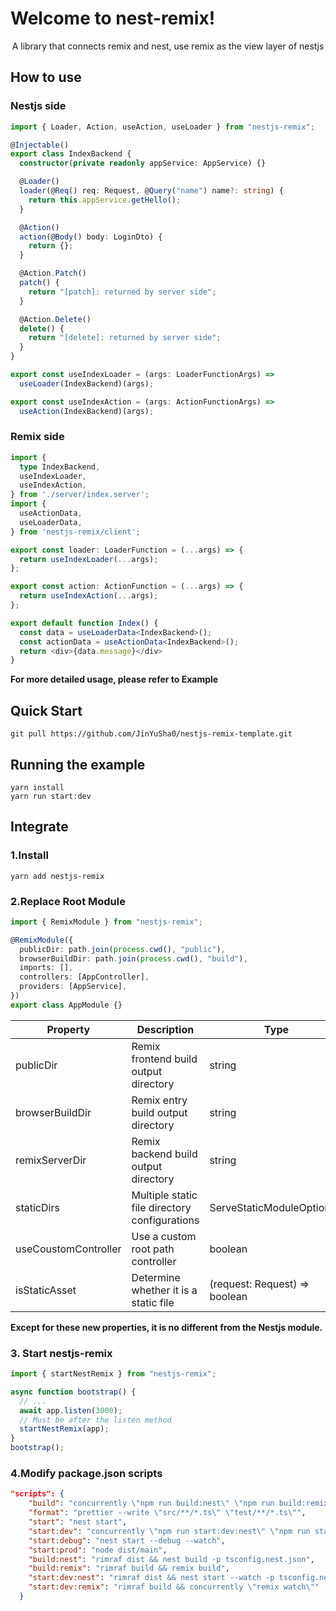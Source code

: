 # Welcome to nest-remix!

<center>A library that connects remix and nest, use remix as the view layer of nestjs</center>

## How to use

### Nestjs side

```typescript
import { Loader, Action, useAction, useLoader } from "nestjs-remix";

@Injectable()
export class IndexBackend {
  constructor(private readonly appService: AppService) {}

  @Loader()
  loader(@Req() req: Request, @Query("name") name?: string) {
    return this.appService.getHello();
  }

  @Action()
  action(@Body() body: LoginDto) {
    return {};
  }

  @Action.Patch()
  patch() {
    return "[patch]: returned by server side";
  }

  @Action.Delete()
  delete() {
    return "[delete]: returned by server side";
  }
}

export const useIndexLoader = (args: LoaderFunctionArgs) =>
  useLoader(IndexBackend)(args);

export const useIndexAction = (args: ActionFunctionArgs) =>
  useAction(IndexBackend)(args);
```

### Remix side

```typescript
import {
  type IndexBackend,
  useIndexLoader,
  useIndexAction,
} from './server/index.server';
import {
  useActionData,
  useLoaderData,
} from 'nestjs-remix/client';

export const loader: LoaderFunction = (...args) => {
  return useIndexLoader(...args);
};

export const action: ActionFunction = (...args) => {
  return useIndexAction(...args);
};

export default function Index() {
  const data = useLoaderData<IndexBackend>();
  const actionData = useActionData<IndexBackend>();
  return <div>{data.message}</div>
}
```

<b>For more detailed usage, please refer to Example</b>

## Quick Start

```
git pull https://github.com/JinYuSha0/nestjs-remix-template.git
```

## Running the example

```
yarn install
yarn run start:dev
```

## Integrate

### 1.Install

```
yarn add nestjs-remix
```

### 2.Replace Root Module

```typescript
import { RemixModule } from "nestjs-remix";

@RemixModule({
  publicDir: path.join(process.cwd(), "public"),
  browserBuildDir: path.join(process.cwd(), "build"),
  imports: [],
  controllers: [AppController],
  providers: [AppService],
})
export class AppModule {}
```

| Property             | Description                                   | Type                          | Required |
| -------------------- | --------------------------------------------- | ----------------------------- | -------- |
| publicDir            | Remix frontend build output directory         | string                        | true     |
| browserBuildDir      | Remix entry build output directory            | string                        | true     |
| remixServerDir       | Remix backend build output directory          | string                        | true     |
| staticDirs           | Multiple static file directory configurations | ServeStaticModuleOptions[]    | false    |
| useCoustomController | Use a custom root path controller             | boolean                       | false    |
| isStaticAsset        | Determine whether it is a static file         | (request: Request) => boolean | false    |

<b>Except for these new properties, it is no different from the Nestjs module.</b>

### 3. Start nestjs-remix

```typescript
import { startNestRemix } from "nestjs-remix";

async function bootstrap() {
  // ...
  await app.listen(3000);
  // Must be after the listen method
  startNestRemix(app);
}
bootstrap();
```

### 4.Modify package.json scripts

```json
"scripts": {
    "build": "concurrently \"npm run build:nest\" \"npm run build:remix\" -n \"NEST,REMIX\"",
    "format": "prettier --write \"src/**/*.ts\" \"test/**/*.ts\"",
    "start": "nest start",
    "start:dev": "concurrently \"npm run start:dev:nest\" \"npm run start:dev:remix\" -n \"NEST,REMIX\"",
    "start:debug": "nest start --debug --watch",
    "start:prod": "node dist/main",
    "build:nest": "rimraf dist && nest build -p tsconfig.nest.json",
    "build:remix": "rimraf build && remix build",
    "start:dev:nest": "rimraf dist && nest start --watch -p tsconfig.nest.json",
    "start:dev:remix": "rimraf build && concurrently \"remix watch\""
  }
```
